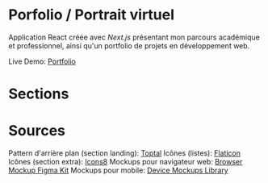 # Porfolio / Portrait virtuel

Application React créée avec *Next.js* présentant mon parcours académique et professionnel, ainsi qu'un portfolio de projets en développement web.

Live Demo: [Portfolio](https://vanportfolio.vercel.app/)

# Sections

# Sources

Pattern d'arrière plan (section landing): [Toptal](https://www.toptal.com/designers/subtlepatterns/)
Icônes (listes): [Flaticon](www.flaticon.com)
Icônes (section extra): [Icons8](https://icons8.com)
Mockups pour navigateur web: [Browser Mockup Figma Kit](https://www.figma.com/file/2dyd1o7fEjtPkIdz4rNOUw/Browser-Mockups-Figma-Kit-%7C-BRIX-Agency-(Community)?type=design&node-id=675-9363&mode=design&t=5Mhl1wAy2WJ7AA6t-0)
Mockups pour mobile: [Device Mockups Library](https://www.figma.com/file/mhBmPPdAoaiBvycmcgpgSi/Device-Mockups-Library-(100%2B-devices!)-(Community)?type=design&node-id=4-216&mode=design&t=ZDqLUzAD2StFa5PW-0)
